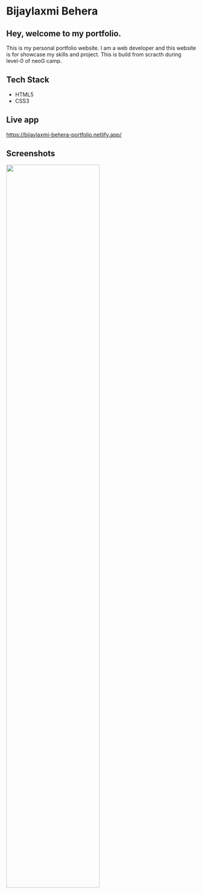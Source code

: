 
# Bijaylaxmi Behera
## Hey, welcome to my portfolio.

This is my personal portfolio website. I am a web developer and this website is for showcase my skills and project. This is build from scracth during level-0 of neoG camp.
## Tech Stack

- HTML5
- CSS3



## Live app
https://bijaylaxmi-behera-portfolio.netlify.app/
## Screenshots

<image src="https://user-images.githubusercontent.com/72284560/193084970-e17e692c-53e3-48a2-a565-4c6d24e4a8f1.png" width="70%" height="70%">



